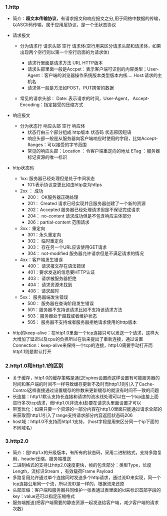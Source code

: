 ### 1.http

- 简介：**超文本传输协议**，有请求报文和响应报文之分,用于网络中数据的传输，以ASCⅡ码传输，属于应用层协议，是一个无状态协议

- 请求报文

  - 分为请求行 请求头部 空行 请求体(空行用来区分请求头部和请求体，如果出现两个空行则以第一个空行后面的为请求体)
    - 请求行里面是请求方法 URL HTTP版本
    - 请求头部里面一般是Accpet：表示客户端可识别的内容类型；User-Agent：客户端的浏览器操作系统版本类型版本内核.... Host:请求的主机名
    - 请求体一般是方法如POST，PUT携带的数据

  - 常见的请求头部： Date: 表示请求的时间，User-Agent， Accept-Encoding：指定接受的压缩方式

- 响应报文
  - 分为状态行 响应头部 空行 响应体
    - 状态行由三个部分组成 http版本 状态码 状态原因短语
    - 响应头部一般是从服务器向客户端响应时使用的字段，比如Accept-Ranges：可以接受的字节范围 
    - 常见的响应头部：Location ：令客户端重定向的地址 ETag ：服务器标记资源的唯一标识

- http状态码
  - 1xx: 服务器已经处理但是处于中间状态
    - 101:表示协议变更比如由http变为https
  - 2xx ： 成功
    - 200： OK服务器正确处理
    - 201： Created 请求已经实现并且服务器创建了一个新的资源
    - 202：Accepted 服务器已经处理请求但是不保证完成请求
    - 204： no-content 请求成功但是不包含响应主体部分
    - 206：partial-content 范围请求
  - 3xx：重定向
    - 301：永久重定向
    - 302： 临时重定向
    - 303： 存在另一个URL应该使用GET请求
    - 304： not-modified  服务器允许请求但是不满足请求的情况
  - 4xx：客户端发生错误
    - 400： 请求报文存在语法错误
    - 401：要求发送的信息要HTTP认证
    - 403： 请求被服务器拒绝
    - 404： 请求资源未找到
    - 408： 请求超时
  - 5xx： 服务器端发生错误
    - 500： 服务器在查询阶段发生错误
    - 501：服务器不支持该请求比如不支持该请求方法
    - 503：服务器处于超载或者维护状态
    - 505： 服务器不支持或者服务器拒绝请求使用的http版本

- http的keep-alive：在http1.0里面一个tcp连接只可以发送一个请求，这样大大增加了延迟以及cpu的负担所以在后来提出了重新连接，通过设置Connection：keep-alive来保持一个tcp的连接，http1.0需要手动打开而http1.1则是默认打开

### 2.http1.0和http1.1的区别

- 关于缓存，http1.0的缓存策略是通过Expires设置而这样设置有可能服务器的时间和客户端的时间不一样导致缓存更新不及时而http1.1则引入了Cache-Control这样直接通过设置缓存的秒数来更新缓存的就没有时间不一致的问题
- 长连接：http1.1默认支持长连接和请求的流水线处理可以在一个tcp连接上面进行多次tcp请求，而http1.0(非流水线)要在请求头里面设置才可以
- 带宽优化：如果只要一个资源的一部分内容在http1.0里面只能通过请求全部的来获取而http1.1引入了range支持请求部分内容返回状态码206
- host域：http1.0不支持而http1.1支持，（host字段是用来区分同一个ip下面的不同域名）

### 3.http2.0

- 简介：是http1.x的升级版本，有所有的状态码，采用二进制格式，支持多路复用，header压缩，服务端推送
-  二进制格式的支持让http2.0速度更快，帧的包含部分：类型Type，长度Length，流标识Stream ，有效载荷Frame Payload
-  多路复用允许通过单个连接同时发送多个http请求，通过流ID来实现，同一个tcp连接公用同一个流，所以流ID是一样的，根据流来还原
-  头部压缩：客户端和服务器共同维护一张表通过表里面的id来标识首部字段的key：value还可以指定压缩格式
-  服务端推送(把客户端需要的静态资源一起发送给客户端，减少客户端的请求次数)